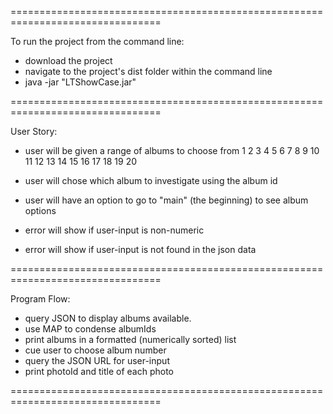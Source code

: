 ================================================================================

To run the project from the command line:
- download the project
- navigate to the project's dist folder within the command line
- java -jar "LTShowCase.jar" 

================================================================================

User Story:

- user will be given a range of albums to choose from
     1   2   3   4   5   6   7   8   9  10
    11  12  13  14  15  16  17  18  19  20

- user will chose which album to investigate using the album id 
- user will have an option to go to "main" (the beginning) to see album options

- error will show if user-input is non-numeric
- error will show if user-input is not found in the json data


================================================================================

Program Flow:

- query JSON to display albums available.
- use MAP to condense albumIds
- print albums in a formatted (numerically sorted) list
- cue user to choose album number 
- query the JSON URL for user-input
- print photoId and title of each photo

================================================================================
